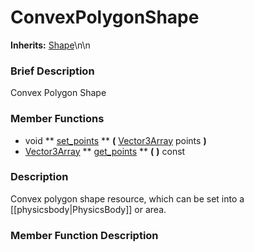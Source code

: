 #  ConvexPolygonShape  
**Inherits:** [Shape](class_shape)\\n\\n
###  Brief Description  
Convex Polygon Shape

###  Member Functions 
  * void  ** [set_points](#set_points) **  **(** [Vector3Array](class_vector3array) points  **)**
  * [Vector3Array](class_vector3array)  ** [get_points](#get_points) **  **(** **)** const

###  Description  
Convex polygon shape resource, which can be set into a [[physicsbody|PhysicsBody]] or area.

###  Member Function Description  
